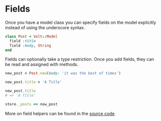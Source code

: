 # Fields

Once you have a model class you can specify fields on the model explicitly instead of using the underscore syntax.

```ruby
class Post < Volt::Model
  field :title
  field :body, String
end
```

Fields can optionally take a type restriction.  Once you add fields, they can be read and assigned with methods.

```ruby
new_post = Post.new(body: 'it was the best of times')

new_post.title = 'A Title'

new_post.title
# => 'A Title'

store._posts << new_post
```

More on field helpers can be found in the [source code](http://www.github.com/voltrb/volt/blob/master/lib/volt/models/field_helpers.rb).
